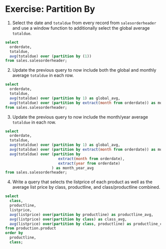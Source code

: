 # Exercise: Partition By


1. Select the date and `totaldue` from every record from `salesorderheader` and use a window function to additionally select the global average `totaldue`.


```sql
select 
  orderdate,
  totaldue,
  avg(totaldue) over (partition by (1))
from sales.salesorderheader;  
```

2. Update the previous query to now include both the global and monthly average `totaldue` in each row.

```sql
select 
  orderdate,
  totaldue,
  avg(totaldue) over (partition by 1) as global_avg,
  avg(totaldue) over (partition by extract(month from orderdate)) as month_avg
from sales.salesorderheader;
```

3. Update the previous query to now include the month/year average `totaldue` in each row.

```sql
select 
  orderdate,
  totaldue,
  avg(totaldue) over (partition by 1) as global_avg,
  avg(totaldue) over (partition by extract(month from orderdate)) as month_avg,
  avg(totaldue) over (partition by 
					    extract(month from orderdate),
					    extract(year from orderdate)
					 ) as month_year_avg
from sales.salesorderheader;
```

4. Write a query that selects the listprice of each product as well as the average list price by class, productline, and class/productline combined.

```sql
select 
  class, 
  productline,
  listprice,
  avg(listprice) over(partition by productline) as productline_avg,
  avg(listprice) over(partition by class) as class_avg,
  avg(listprice) over(partition by class, productline) as productline_class_avg
from production.product
order by 
  productline,
  class;
```
